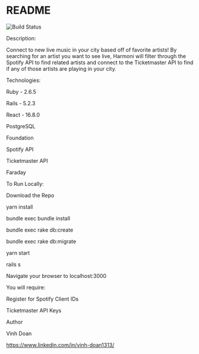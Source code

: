 # README


![Build Status](https://codeship.com/projects/7b68f8c0-2dba-0138-adac-4efad49979b2/status?branch=master)

Description:

Connect to new live music in your city based off of favorite artists! By searching for an artist you want to see live, Harmoni will filter through the Spotify API to find related artists and connect to the Ticketmaster API to find if any of those artists are playing in your city.

Technologies:

Ruby - 2.6.5

Rails - 5.2.3

React - 16.8.0

PostgreSQL

Foundation

Spotify API

Ticketmaster API

Faraday

To Run Locally:

Download the Repo

yarn install

bundle exec bundle install

bundle exec rake db:create

bundle exec rake db:migrate

yarn start

rails s

Navigate your browser to localhost:3000

You will require:

Register for Spotify Client IDs

Ticketmaster API Keys

Author

Vinh Doan

https://www.linkedin.com/in/vinh-doan1313/

